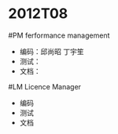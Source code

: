 # 2012T08
#PM   ferformance management

* 编码：邱尚昭 丁宇笙
* 测试：
* 文档：

#LM Licence Manager

* 编码
* 测试
* 文档
